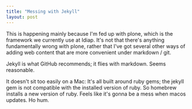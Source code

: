 ```yaml
---
title: "Messing with Jekyll"
layout: post
---
```


This is happening mainly because I'm fed up with plone, which is the framework
we currently use at Idiap.  It's not that there's anything fundamentally wrong
with plone, rather that I've got several other ways of adding web content that
are more convenient under markdown / git.

Jekyll is what GitHub recommends; it flies with markdown.  Seems reasonable.

It doesn't sit too easily on a Mac: It's all built around ruby gems; the jekyll
gem is not compatible with the installed version of ruby.  So homebrew installs
a new version of ruby.  Feels like it's gonna be a mess when macos updates.  Ho
hum.
